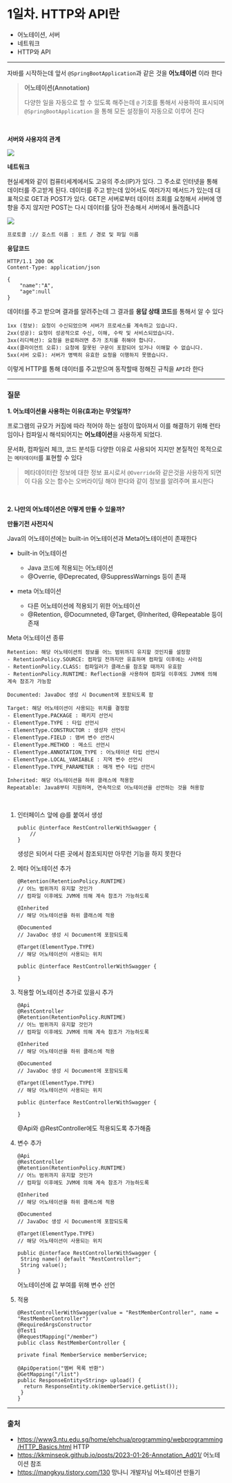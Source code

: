 # 1일차. HTTP와 API란

- 어노테이션, 서버
- 네트워크
- HTTP와 API

---

자바를 시작하는데 앞서 `@SpringBootApplication`과 같은 것을 **어노테이션** 이라 한다

> **어노테이션(Annotation)**
>
> 다양한 일을 자동으로 할 수 있도록 해주는데 `@` 기호를 통해서 사용하여 표시되며 `@SpringBootApplication` 을 통해 모든 설정들이 자동으로 이루어 진다

<br>

**서버와 사용자의 관계**

<img src="https://www3.ntu.edu.sg/home/ehchua/programming/webprogramming/images/TheWeb.png">

<br>

**네트워크**

현실셰계와 같이 컴퓨터세계에서도 고유의 주소(IP)가 있다. 그 주소로 인터넷을 통해 데이터를 주고받게 된다. 데이터를 주고 받는데 있어서도 여러가지 메서드가 있는데 대표적으로 GET과 POST가 있다. GET은 서버로부터 데이터 조회를 요청해서 서버에 영향을 주지 않지만 POST는 다시 데이터를 담아 전송해서 서버에서 돌려줍니다

<img src="https://www3.ntu.edu.sg/home/ehchua/programming/webprogramming/images/HTTP_Steps.png">

    프로토콜 :// 호스트 이름 : 포트 / 경로 및 파일 이름

**응답코드**

```
HTTP/1.1 200 OK
Content-Type: application/json

{
    "name":"A",
    "age":null
}
```


데이터를 주고 받으며 결과를 알려주는데 그 결과를 **응답 상태 코드**를 통해서 알 수 있다

    1xx (정보): 요청이 수신되었으며 서버가 프로세스를 계속하고 있습니다.
    2xx(성공): 요청이 성공적으로 수신, 이해, 수락 및 서비스되었습니다.
    3xx(리디렉션): 요청을 완료하려면 추가 조치를 취해야 합니다.
    4xx(클라이언트 오류): 요청에 잘못된 구문이 포함되어 있거나 이해할 수 없습니다.
    5xx(서버 오류): 서버가 명백히 유효한 요청을 이행하지 못했습니다.

이렇게 HTTP를 통해 데이터를 주고받으며 동작할때 정해진 규칙을 `API`라 한다

---

### 질문

**1. 어노테이션을 사용하는 이유(효과)는 무엇일까?**

프로그램의 규모가 커짐에 따라 적어야 하는 설정이 많아져서 이를 해결하기 위해 런타임이나 컴파일시 해석되어지는 **어노테이션**을 사용하게 되었다.

문서화, 컴파일러 체크, 코드 분석등 다양한 이유로 사용되어 지지만 본질적인 목적으로는 `메타데이터`를 표현할 수 있다

> 메타데이터란 정보에 대한 정보 표시로서 `@Override`와 같은것을 사용하게 되면 이 다음 오는 함수는 오버라이딩 해야 한다와 같이 정보를 알려주며 표시한다

<br>

**2. 나만의 어노테이션은 어떻게 만들 수 있을까?**

**만들기전 사전지식**

Java의 어노테이션에는 built-in 어노테이션과 Meta어노테이션이 존재한다
- built-in 어노테이션
    - Java 코드에 적용되는 어노테이션
    - @Overrie, @Deprecated, @SuppressWarnings 등이 존재

- meta 어노테이션
    - 다른 어노테이션에 적용되기 위한 어노테이션
    - @Retention, @Documneted, @Target, @Inherited, @Repeatable 등이 존재

Meta 어노테이션 종류

    Retention: 해당 어노테이션의 정보를 어느 범위까지 유지할 것인지를 설정함
    - RetentionPolicy.SOURCE: 컴파일 전까지만 유효하며 컴파일 이후에는 사라짐
    - RetentionPolicy.CLASS: 컴파일러가 클래스를 참조할 때까지 유효함
    - RetentionPolicy.RUNTIME: Reflection을 사용하여 컴파일 이후에도 JVM에 의해 계속 참조가 가능함

    Documented: JavaDoc 생성 시 Document에 포함되도록 함

    Target: 해당 어노테이션이 사용되는 위치를 결정함
    - ElementType.PACKAGE : 패키지 선언시
    - ElementType.TYPE : 타입 선언시
    - ElementType.CONSTRUCTOR : 생성자 선언시
    - ElementType.FIELD : 맴버 변수 선언시
    - ElementType.METHOD : 메소드 선언시
    - ElementType.ANNOTATION_TYPE : 어노테이션 타입 선언시
    - ElementType.LOCAL_VARIABLE : 지역 변수 선언시
    - ElementType.TYPE_PARAMETER : 매개 변수 타입 선언시
     
    Inherited: 해당 어노테이션을 하위 클래스에 적용함
    Repeatable: Java8부터 지원하며, 연속적으로 어노테이션을 선언하는 것을 허용함

<br>

1. 인터페이스 앞에 @를 붙여서 생성
    ```
    public @interface RestControllerWithSwagger {
        // 
    }
    ```
   생성은 되어서 다른 곳에서 참조되지만 아무런 기능을 하지 못한다


2. 메타 어노테이션 추가
    ```
   @Retention(RetentionPolicy.RUNTIME)
   // 어느 범위까지 유지할 것인가
   // 컴파일 이후에도 JVM에 의해 계속 참조가 가능하도록
   
   @Inherited  
   // 해당 어노테이션을 하위 클래스에 적용
   
   @Documented
   // JavaDoc 생성 시 Document에 포함되도록
    
   @Target(ElementType.TYPE)   
   // 해당 어노테이션이 사용되는 위치
   
   public @interface RestControllerWithSwagger {
   
   }
    ```

3. 적용할 어노테이션 추가로 있을시 추가
   ```
   @Api
   @RestController
   @Retention(RetentionPolicy.RUNTIME)
   // 어느 범위까지 유지할 것인가
   // 컴파일 이후에도 JVM에 의해 계속 참조가 가능하도록
   
   @Inherited  
   // 해당 어노테이션을 하위 클래스에 적용
   
   @Documented
   // JavaDoc 생성 시 Document에 포함되도록
    
   @Target(ElementType.TYPE)   
   // 해당 어노테이션이 사용되는 위치
   
   public @interface RestControllerWithSwagger {
   
   }
    ```

   @Api와 @RestController에도 적용되도록 추가해줌

4. 변수 추가

   ```
   @Api
   @RestController
   @Retention(RetentionPolicy.RUNTIME)
   // 어느 범위까지 유지할 것인가
   // 컴파일 이후에도 JVM에 의해 계속 참조가 가능하도록
   
   @Inherited  
   // 해당 어노테이션을 하위 클래스에 적용
   
   @Documented
   // JavaDoc 생성 시 Document에 포함되도록
    
   @Target(ElementType.TYPE)
   // 해당 어노테이션이 사용되는 위치
   
   public @interface RestControllerWithSwagger {
    String name() default "RestController";
    String value();
   }
   ```
   어노테이션에 값 부여를 위해 변수 선언


5. 적용
   ```
   @RestControllerWithSwagger(value = "RestMemberController", name = "RestMemberController")
   @RequiredArgsConstructor
   @Test1
   @RequestMapping("/member")
   public class RestMemberController {
   
   private final MemberService memberService;

   @ApiOperation("멤버 목록 반환")
   @GetMapping("/list")
   public ResponseEntity<String> upload() {
     return ResponseEntity.ok(memberService.getList());
    }
   }
   ```
---

### 출처

- https://www3.ntu.edu.sg/home/ehchua/programming/webprogramming/HTTP_Basics.html HTTP
- https://kkminseok.github.io/posts/2023-01-26-Annotation_Ad01/ 어노테이션 참조
- https://mangkyu.tistory.com/130 망나니 개발자님 어노테이션 만들기